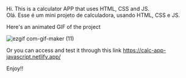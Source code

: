 Hi. This is a calculator APP that uses HTML, CSS and JS.<br> Olá. Esse é um mini projeto de calculadora, usando HTML, CSS e JS.<br>

Here's an animated GIF of the project 

![ezgif com-gif-maker (11)](https://user-images.githubusercontent.com/84105396/152907574-d0bea559-f29e-401b-b94c-050d1ff5a7a3.gif)

Or you can access and test it through this link https://calc-app-javascript.netlify.app/

Enjoy!!

